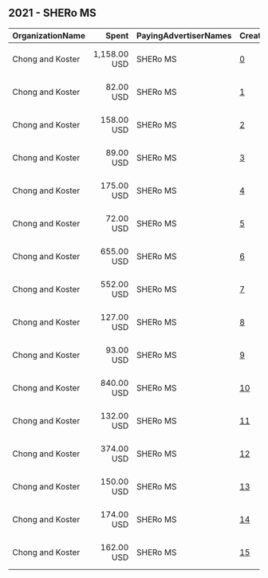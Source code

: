 ## 2021 - SHERo MS 
|OrganizationName|Spent|PayingAdvertiserNames|CreativeUrls|Impressions|Genders|AgeBrackets|CountryCodes|BillingAddresses|CandidateBallotInformation|
|:---|---:|:---|:---|---:|:---|:---|:---|:---|:---|
|Chong and Koster|1,158.00 USD|SHERo MS|[0](https://www.snap.com/political-ads/asset/ac52c3ae66927de4ccf5b77b07d550554c1f80e89b4541c44820428d50a98a70?mediaType=png)|142,009||18-30|united states|"1640 Rhode Island Ave. NW, Suite 600,Washington,20036,US"||
|Chong and Koster|82.00 USD|SHERo MS|[1](https://www.snap.com/political-ads/asset/ac52c3ae66927de4ccf5b77b07d550554c1f80e89b4541c44820428d50a98a70?mediaType=png)|9,308||18+|united states|"1640 Rhode Island Ave. NW, Suite 600,Washington,20036,US"||
|Chong and Koster|158.00 USD|SHERo MS|[2](https://www.snap.com/political-ads/asset/ac52c3ae66927de4ccf5b77b07d550554c1f80e89b4541c44820428d50a98a70?mediaType=png)|19,905||18-30|united states|"1640 Rhode Island Ave. NW, Suite 600,Washington,20036,US"||
|Chong and Koster|89.00 USD|SHERo MS|[3](https://www.snap.com/political-ads/asset/ac52c3ae66927de4ccf5b77b07d550554c1f80e89b4541c44820428d50a98a70?mediaType=png)|12,517||18-30|united states|"1640 Rhode Island Ave. NW, Suite 600,Washington,20036,US"||
|Chong and Koster|175.00 USD|SHERo MS|[4](https://www.snap.com/political-ads/asset/ac52c3ae66927de4ccf5b77b07d550554c1f80e89b4541c44820428d50a98a70?mediaType=png)|18,114||18+|united states|"1640 Rhode Island Ave. NW, Suite 600,Washington,20036,US"||
|Chong and Koster|72.00 USD|SHERo MS|[5](https://www.snap.com/political-ads/asset/ac52c3ae66927de4ccf5b77b07d550554c1f80e89b4541c44820428d50a98a70?mediaType=png)|9,426||18-30|united states|"1640 Rhode Island Ave. NW, Suite 600,Washington,20036,US"||
|Chong and Koster|655.00 USD|SHERo MS|[6](https://www.snap.com/political-ads/asset/ac52c3ae66927de4ccf5b77b07d550554c1f80e89b4541c44820428d50a98a70?mediaType=png)|67,024||18+|united states|"1640 Rhode Island Ave. NW, Suite 600,Washington,20036,US"||
|Chong and Koster|552.00 USD|SHERo MS|[7](https://www.snap.com/political-ads/asset/ac52c3ae66927de4ccf5b77b07d550554c1f80e89b4541c44820428d50a98a70?mediaType=png)|75,467||18-30|united states|"1640 Rhode Island Ave. NW, Suite 600,Washington,20036,US"||
|Chong and Koster|127.00 USD|SHERo MS|[8](https://www.snap.com/political-ads/asset/ac52c3ae66927de4ccf5b77b07d550554c1f80e89b4541c44820428d50a98a70?mediaType=png)|13,734||18+|united states|"1640 Rhode Island Ave. NW, Suite 600,Washington,20036,US"||
|Chong and Koster|93.00 USD|SHERo MS|[9](https://www.snap.com/political-ads/asset/ac52c3ae66927de4ccf5b77b07d550554c1f80e89b4541c44820428d50a98a70?mediaType=png)|9,378||18+|united states|"1640 Rhode Island Ave. NW, Suite 600,Washington,20036,US"||
|Chong and Koster|840.00 USD|SHERo MS|[10](https://www.snap.com/political-ads/asset/ac52c3ae66927de4ccf5b77b07d550554c1f80e89b4541c44820428d50a98a70?mediaType=png)|96,618||18+|united states|"1640 Rhode Island Ave. NW, Suite 600,Washington,20036,US"||
|Chong and Koster|132.00 USD|SHERo MS|[11](https://www.snap.com/political-ads/asset/ac52c3ae66927de4ccf5b77b07d550554c1f80e89b4541c44820428d50a98a70?mediaType=png)|18,409||18-30|united states|"1640 Rhode Island Ave. NW, Suite 600,Washington,20036,US"||
|Chong and Koster|374.00 USD|SHERo MS|[12](https://www.snap.com/political-ads/asset/ac52c3ae66927de4ccf5b77b07d550554c1f80e89b4541c44820428d50a98a70?mediaType=png)|40,752||18+|united states|"1640 Rhode Island Ave. NW, Suite 600,Washington,20036,US"||
|Chong and Koster|150.00 USD|SHERo MS|[13](https://www.snap.com/political-ads/asset/ac52c3ae66927de4ccf5b77b07d550554c1f80e89b4541c44820428d50a98a70?mediaType=png)|16,141||18+|united states|"1640 Rhode Island Ave. NW, Suite 600,Washington,20036,US"||
|Chong and Koster|174.00 USD|SHERo MS|[14](https://www.snap.com/political-ads/asset/ac52c3ae66927de4ccf5b77b07d550554c1f80e89b4541c44820428d50a98a70?mediaType=png)|22,496||18-30|united states|"1640 Rhode Island Ave. NW, Suite 600,Washington,20036,US"||
|Chong and Koster|162.00 USD|SHERo MS|[15](https://www.snap.com/political-ads/asset/ac52c3ae66927de4ccf5b77b07d550554c1f80e89b4541c44820428d50a98a70?mediaType=png)|22,000||18-30|united states|"1640 Rhode Island Ave. NW, Suite 600,Washington,20036,US"||
